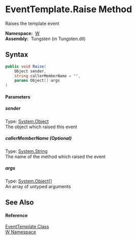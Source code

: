 EventTemplate.Raise Method
==========================
   Raises the template event

  **Namespace:**  [W][1]  
  **Assembly:**  Tungsten (in Tungsten.dll)

Syntax
------

```csharp
public void Raise(
	Object sender,
	string callerMemberName = "",
	params Object[] args
)
```

#### Parameters

##### *sender*
Type: [System.Object][2]  
The object which raised this event

##### *callerMemberName* (Optional)
Type: [System.String][3]  
The name of the method which raised the event

##### *args*
Type: [System.Object][2][]  
An array of untyped arguments


See Also
--------

#### Reference
[EventTemplate Class][4]  
[W Namespace][1]  

[1]: ../README.md
[2]: http://msdn.microsoft.com/en-us/library/e5kfa45b
[3]: http://msdn.microsoft.com/en-us/library/s1wwdcbf
[4]: README.md